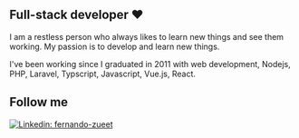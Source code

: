 ## Full-stack developer ❤️

I am a restless person who always likes to learn new things and see them working. My passion is to develop and learn new things.

I've been working since I graduated in 2011 with web development, Nodejs, PHP, Laravel, Typscript, Javascript, Vue.js, React.

## Follow me

[![Linkedin: fernando-zueet](https://img.shields.io/badge/-Linkedin-blue?style=flat-square&logo=Linkedin&logoColor=white&link=https://www.linkedin.com/in/fernando-zueet-83623025/)](https://www.linkedin.com/in/fernando-zueet-83623025/)

